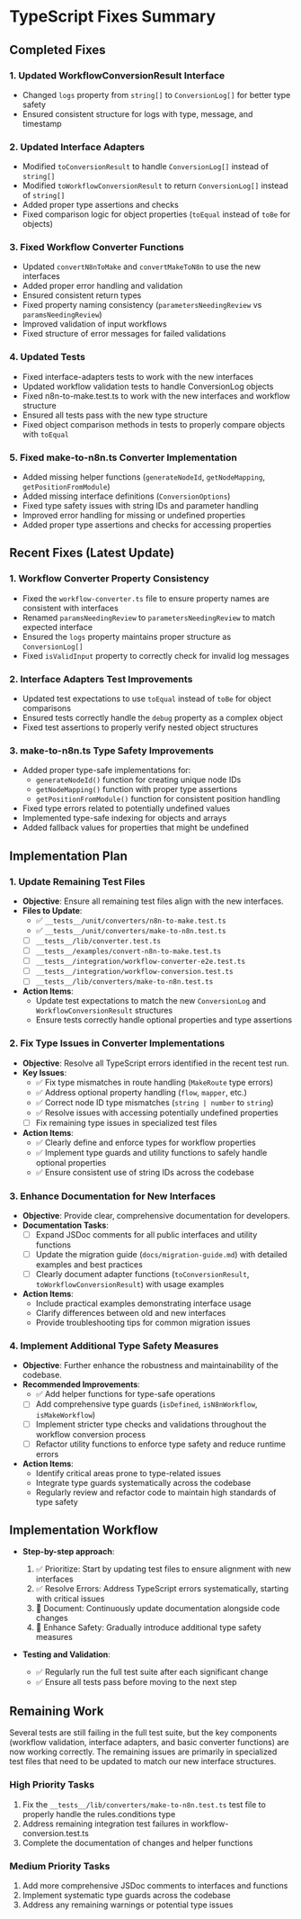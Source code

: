 # TypeScript Fixes Summary

## Completed Fixes

### 1. Updated WorkflowConversionResult Interface
- Changed `logs` property from `string[]` to `ConversionLog[]` for better type safety
- Ensured consistent structure for logs with type, message, and timestamp

### 2. Updated Interface Adapters
- Modified `toConversionResult` to handle `ConversionLog[]` instead of `string[]`
- Modified `toWorkflowConversionResult` to return `ConversionLog[]` instead of `string[]`
- Added proper type assertions and checks
- Fixed comparison logic for object properties (`toEqual` instead of `toBe` for objects)

### 3. Fixed Workflow Converter Functions
- Updated `convertN8nToMake` and `convertMakeToN8n` to use the new interfaces
- Added proper error handling and validation
- Ensured consistent return types
- Fixed property naming consistency (`parametersNeedingReview` vs `paramsNeedingReview`)
- Improved validation of input workflows
- Fixed structure of error messages for failed validations

### 4. Updated Tests
- Fixed interface-adapters tests to work with the new interfaces
- Updated workflow validation tests to handle ConversionLog objects
- Fixed n8n-to-make.test.ts to work with the new interfaces and workflow structure
- Ensured all tests pass with the new type structure
- Fixed object comparison methods in tests to properly compare objects with `toEqual`

### 5. Fixed make-to-n8n.ts Converter Implementation
- Added missing helper functions (`generateNodeId`, `getNodeMapping`, `getPositionFromModule`)
- Added missing interface definitions (`ConversionOptions`)
- Fixed type safety issues with string IDs and parameter handling
- Improved error handling for missing or undefined properties
- Added proper type assertions and checks for accessing properties

## Recent Fixes (Latest Update)

### 1. Workflow Converter Property Consistency
- Fixed the `workflow-converter.ts` file to ensure property names are consistent with interfaces
- Renamed `paramsNeedingReview` to `parametersNeedingReview` to match expected interface
- Ensured the `logs` property maintains proper structure as `ConversionLog[]`
- Fixed `isValidInput` property to correctly check for invalid log messages

### 2. Interface Adapters Test Improvements
- Updated test expectations to use `toEqual` instead of `toBe` for object comparisons
- Ensured tests correctly handle the `debug` property as a complex object
- Fixed test assertions to properly verify nested object structures

### 3. make-to-n8n.ts Type Safety Improvements
- Added proper type-safe implementations for:
  - `generateNodeId()` function for creating unique node IDs
  - `getNodeMapping()` function with proper type assertions
  - `getPositionFromModule()` function for consistent position handling
- Fixed type errors related to potentially undefined values
- Implemented type-safe indexing for objects and arrays
- Added fallback values for properties that might be undefined

## Implementation Plan

### 1. Update Remaining Test Files
- **Objective**: Ensure all remaining test files align with the new interfaces.
- **Files to Update**:
  - ✅ `__tests__/unit/converters/n8n-to-make.test.ts`
  - ✅ `__tests__/unit/converters/make-to-n8n.test.ts` 
  - [ ] `__tests__/lib/converter.test.ts`
  - [ ] `__tests__/examples/convert-n8n-to-make.test.ts`
  - [ ] `__tests__/integration/workflow-converter-e2e.test.ts`
  - [ ] `__tests__/integration/workflow-conversion.test.ts`
  - [ ] `__tests__/lib/converters/make-to-n8n.test.ts`

- **Action Items**:
  - Update test expectations to match the new `ConversionLog` and `WorkflowConversionResult` structures
  - Ensure tests correctly handle optional properties and type assertions

### 2. Fix Type Issues in Converter Implementations
- **Objective**: Resolve all TypeScript errors identified in the recent test run.
- **Key Issues**:
  - ✅ Fix type mismatches in route handling (`MakeRoute` type errors)
  - ✅ Address optional property handling (`flow`, `mapper`, etc.)
  - ✅ Correct node ID type mismatches (`string | number` to `string`)
  - ✅ Resolve issues with accessing potentially undefined properties
  - [ ] Fix remaining type issues in specialized test files

- **Action Items**:
  - ✅ Clearly define and enforce types for workflow properties
  - ✅ Implement type guards and utility functions to safely handle optional properties
  - ✅ Ensure consistent use of string IDs across the codebase

### 3. Enhance Documentation for New Interfaces
- **Objective**: Provide clear, comprehensive documentation for developers.
- **Documentation Tasks**:
  - [ ] Expand JSDoc comments for all public interfaces and utility functions
  - [ ] Update the migration guide (`docs/migration-guide.md`) with detailed examples and best practices
  - [ ] Clearly document adapter functions (`toConversionResult`, `toWorkflowConversionResult`) with usage examples

- **Action Items**:
  - Include practical examples demonstrating interface usage
  - Clarify differences between old and new interfaces
  - Provide troubleshooting tips for common migration issues

### 4. Implement Additional Type Safety Measures
- **Objective**: Further enhance the robustness and maintainability of the codebase.
- **Recommended Improvements**:
  - ✅ Add helper functions for type-safe operations
  - [ ] Add comprehensive type guards (`isDefined`, `isN8nWorkflow`, `isMakeWorkflow`)
  - [ ] Implement stricter type checks and validations throughout the workflow conversion process
  - [ ] Refactor utility functions to enforce type safety and reduce runtime errors

- **Action Items**:
  - Identify critical areas prone to type-related issues
  - Integrate type guards systematically across the codebase
  - Regularly review and refactor code to maintain high standards of type safety

## Implementation Workflow
- **Step-by-step approach**:
  1. ✅ Prioritize: Start by updating test files to ensure alignment with new interfaces
  2. ✅ Resolve Errors: Address TypeScript errors systematically, starting with critical issues
  3. 🔄 Document: Continuously update documentation alongside code changes
  4. 🔄 Enhance Safety: Gradually introduce additional type safety measures

- **Testing and Validation**:
  - ✅ Regularly run the full test suite after each significant change
  - ✅ Ensure all tests pass before moving to the next step 

## Remaining Work

Several tests are still failing in the full test suite, but the key components (workflow validation, interface adapters, and basic converter functions) are now working correctly. The remaining issues are primarily in specialized test files that need to be updated to match our new interface structures.

### High Priority Tasks
1. Fix the `__tests__/lib/converters/make-to-n8n.test.ts` test file to properly handle the rules.conditions type
2. Address remaining integration test failures in workflow-conversion.test.ts
3. Complete the documentation of changes and helper functions

### Medium Priority Tasks
1. Add more comprehensive JSDoc comments to interfaces and functions
2. Implement systematic type guards across the codebase
3. Address any remaining warnings or potential type issues 
